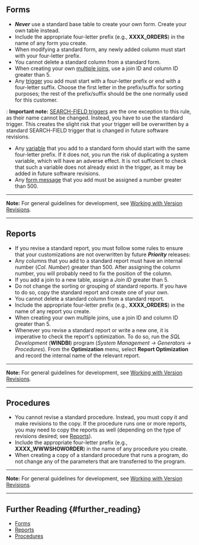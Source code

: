 ## Forms

-   ***Never*** use a standard base table to create your own form.
    Create your own table instead.
-   Include the appropriate four-letter prefix (e.g., **XXXX_ORDERS**)
    in the name of any form you create.
-   When modifying a standard form, any newly added column must start
    with your four-letter prefix.
-   You cannot delete a standard column from a standard form.
-   When creating your own [multiple
    joins](Form_Column_Attributes#Special_Joins "wikilink"), use a join
    ID and column ID greater than 5.
-   Any [trigger](Creating_Your_Own_Triggers "wikilink") you add must
    start with a four-letter prefix or end with a four-letter suffix.
    Choose the first letter in the prefix/suffix for sorting purposes;
    the rest of the prefix/suffix should be the one normally used for
    this customer.

:   **Important note:** [SEARCH-FIELD
    triggers](Creating_Your_Own_Triggers#SEARCH-FIELD "wikilink") are
    the one exception to this rule, as their name cannot be changed.
    Instead, you have to use the standard trigger. This creates the
    slight risk that your trigger will be overwritten by a standard
    SEARCH-FIELD trigger that is changed in future software revisions.

-   Any [variable](SQL_Variables#User-defined_Variables "wikilink") that
    you add to a standard form should start with the same four-letter
    prefix. If it does not, you run the risk of duplicating a system
    variable, which will have an adverse effect. It is not sufficient to
    check that such a variable does not already exist in the trigger, as
    it may be added in future software revisions.
-   Any [form message](Error_and_Warning_Messages "wikilink") that you
    add must be assigned a number greater than 500.

------------------------------------------------------------------------

**Note:** For general guidelines for development, see [Working with
Version
Revisions](Installing_Your_Customizations#Working_with_Version_Revisions "wikilink").

------------------------------------------------------------------------

## Reports

-   If you revise a standard report, you must follow some rules to
    ensure that your customizations are not overwritten by future
    ***Priority*** releases:
-   Any columns that you add to a standard report must have an internal
    number (*Col. Number*) greater than 500. After assigning the column
    number, you will probably need to fix the position of the column.
-   If you add a join to a new table, assign a *Join ID* greater than 5.
-   Do not change the sorting or grouping of standard reports. If you
    have to do so, copy the standard report and create one of your own.
-   You cannot delete a standard column from a standard report.
-   Include the appropriate four-letter prefix (e.g., **XXXX_ORDERS**)
    in the name of any report you create.
-   When creating your own multiple joins, use a join ID and column ID
    greater than 5.
-   Whenever you revise a standard report or write a new one, it is
    imperative to check the report\'s optimization. To do so, run the
    *SQL Development* (**WINDBI**) program (*System Management →
    Generators → Procedures*). From the **Optimization** menu, select
    **Report Optimization** and record the internal name of the relevant
    report.

------------------------------------------------------------------------

**Note:** For general guidelines for development, see [Working with
Version
Revisions](Installing_Your_Customizations#Working_with_Version_Revisions "wikilink").

------------------------------------------------------------------------

## Procedures

-   You cannot revise a standard procedure. Instead, you must copy it
    and make revisions to the copy. If the procedure runs one or more
    reports, you may need to copy the reports as well (depending on the
    type of revisions desired; see [Reports](Reports "wikilink")).
-   Include the appropriate four-letter prefix (e.g.,
    **XXXX_WWWSHOWORDER**) in the name of any procedure you create.
-   When creating a copy of a standard procedure that runs a program, do
    not change any of the parameters that are transferred to the
    program.

------------------------------------------------------------------------

**Note:** For general guidelines for development, see [Working with
Version
Revisions](Installing_Your_Customizations#Working_with_Version_Revisions "wikilink").

------------------------------------------------------------------------

## Further Reading {#further_reading}

-   [Forms](Forms "wikilink")
-   [Reports](Reports "wikilink")
-   [Procedures](Procedures "wikilink")
